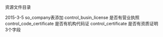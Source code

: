 ﻿资源文件目录

2015-3-5
so_company表添加
control_busin_license    是否有营业执照
control_code_certificate 是否有机构代码证
control_certificate      是否有资质证明
3个字段